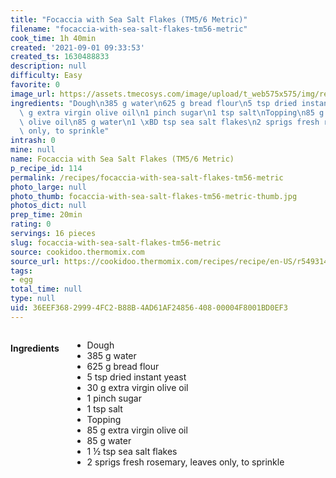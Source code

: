 ```yaml
---
title: "Focaccia with Sea Salt Flakes (TM5/6 Metric)"
filename: "focaccia-with-sea-salt-flakes-tm56-metric"
cook_time: 1h 40min
created: '2021-09-01 09:33:53'
created_ts: 1630488833
description: null
difficulty: Easy
favorite: 0
image_url: https://assets.tmecosys.com/image/upload/t_web575x575/img/recipe/ras/Assets/63D3854D-D39C-4999-9DC0-AFF9583DB3F7/Derivates/BF9507B3-F2C0-4262-8346-649A5F980789.jpg
ingredients: "Dough\n385 g water\n625 g bread flour\n5 tsp dried instant yeast\n30\
  \ g extra virgin olive oil\n1 pinch sugar\n1 tsp salt\nTopping\n85 g extra virgin\
  \ olive oil\n85 g water\n1 \xBD tsp sea salt flakes\n2 sprigs fresh rosemary, leaves\
  \ only, to sprinkle"
intrash: 0
mine: null
name: Focaccia with Sea Salt Flakes (TM5/6 Metric)
p_recipe_id: 114
permalink: /recipes/focaccia-with-sea-salt-flakes-tm56-metric
photo_large: null
photo_thumb: focaccia-with-sea-salt-flakes-tm56-metric-thumb.jpg
photos_dict: null
prep_time: 20min
rating: 0
servings: 16 pieces
slug: focaccia-with-sea-salt-flakes-tm56-metric
source: cookidoo.thermomix.com
source_url: https://cookidoo.thermomix.com/recipes/recipe/en-US/r549314
tags:
- egg
total_time: null
type: null
uid: 36EEF368-2999-4FC2-B88B-4AD61AF24856-408-00004F8001BD0EF3
---
```

<div class="large-8 medium-7 columns" id="writeup">	</div><!-- #writeup -->
</div><!-- #row-one -->
<div class="row" id="row-two">	<div class="medium-4 small-5 columns" id="ingredients"><h4>Ingredients</h4><div class="box box-ingredients content"><ul>
<li>Dough</li>
<li>385 g water</li>
<li>625 g bread flour</li>
<li>5 tsp dried instant yeast</li>
<li>30 g extra virgin olive oil</li>
<li>1 pinch sugar</li>
<li>1 tsp salt</li>
<li>Topping</li>
<li>85 g extra virgin olive oil</li>
<li>85 g water</li>
<li>1 ½ tsp sea salt flakes</li>
<li>2 sprigs fresh rosemary, leaves only, to sprinkle</li>
</ul>
</div>	</div>	<div class="medium-6 small-7 columns" id="directions">	</div>
